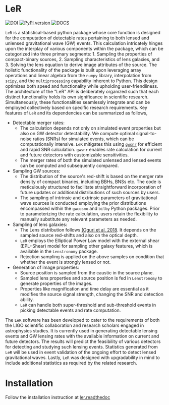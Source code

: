 # LeR
[![DOI](https://zenodo.org/badge/626733473.svg)](https://zenodo.org/badge/latestdoi/626733473) [![PyPI version](https://badge.fury.io/py/ler.svg)](https://badge.fury.io/py/ler) [![DOCS](https://readthedocs.org/projects/ler/badge/?version=latest)](https://ler.readthedocs.io/en/latest/)

`LeR` is a statistical-based python package whose core function is designed for the computation of detectable rates pertaining to both lensed and unlensed gravitational wave (GW) events. This calculation intricately hinges upon the interplay of various components within the package, which can be categorized into three primary segments: 1. Sampling the properties of compact-binary sources, 2. Sampling characteristics of lens galaxies, and 3. Solving the lens equation to derive image attributes of the source. The holistic functionality of the package is built upon leveraging array operations and linear algebra from the `numpy` library, interpolation from `scipy`, and the `multiprocessing` capability inherent to Python. This design optimizes both speed and functionality while upholding user-friendliness. The architecture of the "LeR" API is deliberately organized such that each distinct functionality holds its own significance in scientific research. Simultaneously, these functionalities seamlessly integrate and can be employed collectively based on specific research requirements. Key features of `LeR` and its dependencies can be summarized as follows,

- Detectable merger rates: 
    * The calculation depends not only on simulated event properties but also on GW detector detectability. We compute optimal signal-to-noise ratios (SNRs) for simulated events, which can be computationally intensive. `LeR` mitigates this using [`gwsnr`](https://github.com/hemantaph/gwsnr) for efficient  and rapid SNR calculation. `gwsnr` enables rate calculation for current and future detectors with customizable sensitivities.
    * The merger rates of both the simulated unlensed and lensed events can be computed and subsequently compared. 
- Sampling GW sources:
    * The distribution of the source's red-shift is based on the merger rate density of compact binaries, including BBHs, BNSs etc. The code is meticulously structured to facilitate straightforward incorporation of future updates or additional distributions of such sources by users.
    * The sampling of intrinsic and extrinsic parameters of gravitational wave sources is conducted employing the prior distributions encompassed within the `gwcosmo` and `bilby` Python packages. Prior to parameterizing the rate calculation, users retain the flexibility to manually substitute any relevant parameters as needed.
- Sampling of lens galaxies:
    * The Lens distribution follows [(Oguri et al. 2018](https://arxiv.org/abs/1807.02584). It depends on the sampled source red-shifts and also on the optical depth.
    * `LeR` employs the Elliptical Power Law model with the external shear (EPL+Shear) model for sampling other galaxy features, which is available in the `Lenstronomy` package.
    * Rejection sampling is applied on the above samples on condition that whether the event is strongly lensed or not.
- Generation of image properties:
    * Source position is sampled from the caustic in the source plane.
    * Sampled lens properties and source position is fed in `Lenstronomy` to generate properties of the images.
    * Properties like magnification and time delay are essential as it modifies the source signal strength, changing the SNR and detection ability.
    * `LeR` can handle both super-threshold and sub-threshold events in picking detectable events and rate computation.

The `LeR` software has been developed to cater to the requirements of both the LIGO scientific collaboration and research scholars engaged in astrophysics studies. It is currently used in generating detectable lensing events and GW lensing rates with the available information on current and future detectors. The results will predict the feasibility of various detectors for detecting and studying such lensing events. Statistics generated from `LeR` will be used in event validation of the ongoing effort to detect lensed gravitational waves. Lastly, `LeR` was designed with upgradability in mind to include additional statistics as required by the related research.

# Installation

Follow the installation instruction at [ler.readthedoc](https://ler.readthedocs.io/en/latest/installation.html)
